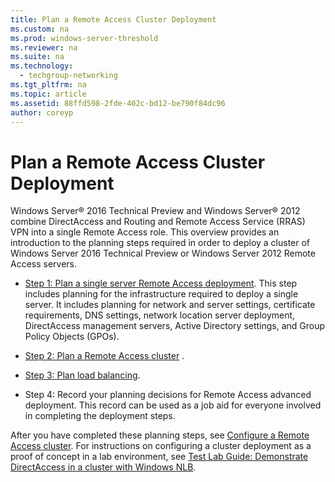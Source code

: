 ```yaml
---
title: Plan a Remote Access Cluster Deployment
ms.custom: na
ms.prod: windows-server-threshold
ms.reviewer: na
ms.suite: na
ms.technology: 
  - techgroup-networking
ms.tgt_pltfrm: na
ms.topic: article
ms.assetid: 88ffd598-2fde-402c-bd12-be790f84dc96
author: coreyp
---
```

# Plan a Remote Access Cluster Deployment
Windows Server® 2016 Technical Preview and Windows Server® 2012 combine DirectAccess and Routing and Remote Access Service \(RRAS\) VPN into a single Remote Access role. This overview provides an introduction to the planning steps required in order to deploy a cluster of Windows Server 2016 Technical Preview or  Windows Server 2012  Remote Access servers.  
  
-   [Step 1: Plan a single server Remote Access deployment](assetId:///d85aa8a8-ef06-4021-a4ea-38de816f19cd). This step includes planning for the infrastructure required to deploy a single server. It includes planning for network and server settings, certificate requirements, DNS settings, network location server deployment, DirectAccess management servers, Active Directory settings, and Group Policy Objects \(GPOs\).  
  
-   [Step 2: Plan a Remote Access cluster](assetId:///8fe1f2cd-2611-4eda-a1c7-16bc02377b7e) .  
  
-   [Step 3: Plan load balancing](assetId:///22e3a2dc-4f9c-417c-9630-c329506a3e8b).  
  
-   Step 4: Record your planning decisions for Remote Access advanced deployment. This record can be used as a job aid for everyone involved in completing the deployment steps.  
  
After you have completed these planning steps, see [Configure a Remote Access cluster](assetId:///dad5ada5-746a-4c29-aca9-15f20624c151). For instructions on configuring a cluster deployment as a proof of concept in a lab environment, see [Test Lab Guide: Demonstrate DirectAccess in a cluster with Windows NLB](assetId:///f3e5209b-aaa9-49a7-b523-0a130ec10a4b).  
  


